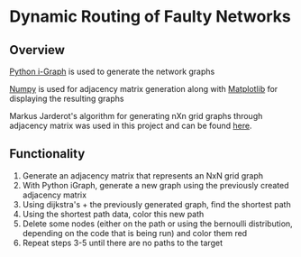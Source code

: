 <h1>Dynamic Routing of Faulty Networks</h1>
<h2>Overview</h2>
<p><a href="https://igraph.org/python/api/latest/">Python i-Graph</a> is used to generate the network graphs</p>
<p><a href="https://numpy.org/">Numpy</a> is used for adjacency matrix generation along with <a href="https://matplotlib.org/">Matplotlib</a> for displaying the resulting graphs</p>
<p>Markus Jarderot's algorithm for generating nXn grid graphs through adjacency matrix was used in this project and can be found <a href="https://stackoverflow.com/questions/16329403/how-can-you-make-an-adjacency-matrix-which-would-emulate-a-2d-grid">here</a>.</p>
<h2>Functionality</h2>
<ol>
    <li>Generate an adjacency matrix that represents an NxN grid graph</li>
    <li>With Python iGraph, generate a new graph using the previously created adjacency matrix</li>
    <li>Using dijkstra's + the previously generated graph, find the shortest path</li>
    <li>Using the shortest path data, color this new path</li>
    <li>Delete some nodes (either on the path or using the bernoulli distribution, depending on the code that is being run) and color them red</li>
    <li>Repeat steps 3-5 until there are no paths to the target</li>
</ol>

